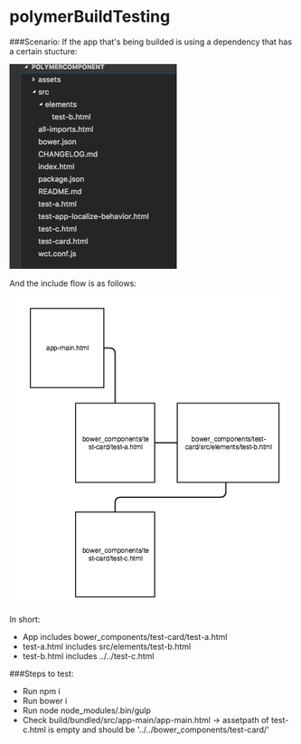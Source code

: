 # polymerBuildTesting

###Scenario:
If the app that's being builded is using a dependency that has a certain stucture:

![component file structure](https://github.com/Bubbit/polymerBuildTesting/blob/vulcanize/images/Screen%20Shot%202017-01-09%20at%2016.46.05.png?raw=true)


And the include flow is as follows:

![include flow](https://github.com/Bubbit/polymerBuildTesting/blob/vulcanize/images/Screen%20Shot%202017-01-09%20at%2016.50.11.png?raw=true)


In short:
- App includes bower_components/test-card/test-a.html
- test-a.html includes src/elements/test-b.html
- test-b.html includes ../../test-c.html

###Steps to test:
- Run npm i
- Run bower i
- Run node node_modules/.bin/gulp 
- Check build/bundled/src/app-main/app-main.html -> assetpath of test-c.html is empty and should be '../../bower_components/test-card/'


  